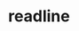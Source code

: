 ---
title: "readline"
layout: cache
categories: [package, develop-2024-06-09]
meta: {"versions": ["8.2"], "compilers": ["apple-clang@=15.0.0", "cce@=15.0.1", "gcc@=10.2.1", "gcc@=10.3.0", "gcc@=11.1.0", "gcc@=11.4.0", "gcc@=12.3.0", "gcc@=7.3.1", "gcc@=7.5.0", "gcc@=9.4.0", "intel@=2021.10.0", "oneapi@=2023.2.0", "oneapi@=2024.0.0"], "oss": ["amzn2", "centos7", "rhel8", "sle_hpc15", "ubuntu18.04", "ubuntu20.04", "ubuntu22.04", "ventura"], "platforms": ["darwin", "linux"], "targets": ["aarch64", "neoverse_n1", "neoverse_v1", "neoverse_v2", "ppc64le", "x86_64_v3", "x86_64_v4", "zen4"], "stacks": ["aws-isc", "aws-isc-aarch64", "aws-pcluster-neoverse_v1", "aws-pcluster-x86_64_v4", "build_systems", "data-vis-sdk", "developer-tools", "developer-tools-manylinux2014", "e4s", "e4s-cray-rhel", "e4s-cray-sles", "e4s-neoverse-v2", "e4s-neoverse_v1", "e4s-oneapi", "e4s-power", "e4s-rocm-external", "ml-darwin-aarch64-mps", "ml-linux-x86_64-cpu", "ml-linux-x86_64-cuda", "radiuss", "radiuss-aws", "radiuss-aws-aarch64", "root", "tutorial"], "num_specs": 23, "num_specs_by_stack": {"e4s-neoverse-v2": 1, "root": 23, "e4s-neoverse_v1": 1, "e4s": 1, "ml-linux-x86_64-cpu": 1, "e4s-rocm-external": 1, "ml-linux-x86_64-cuda": 1, "tutorial": 2, "e4s-power": 1, "build_systems": 1, "developer-tools": 1, "radiuss": 1, "ml-darwin-aarch64-mps": 1, "e4s-cray-sles": 1, "e4s-oneapi": 1, "aws-pcluster-x86_64_v4": 6, "aws-isc-aarch64": 2, "radiuss-aws-aarch64": 2, "aws-isc": 1, "radiuss-aws": 1, "aws-pcluster-neoverse_v1": 2, "e4s-cray-rhel": 1, "data-vis-sdk": 1, "developer-tools-manylinux2014": 1}}
spec_details: [{"hash": "xjkanjoukqjbxp7gaebcjx4pynhyvbtf", "compiler": "gcc@=11.4.0", "versions": ["8.2"], "os": "ubuntu22.04", "platform": "linux", "target": "neoverse_v2", "variants": ["build_system=autotools", "patches=bbf97f1"], "stacks": ["e4s-neoverse-v2", "root"], "size": "-", "tarball": "https://binaries.spack.io/develop-2024-06-09/build_cache/linux-ubuntu22.04-neoverse_v2/gcc-11.4.0/readline-8.2/linux-ubuntu22.04-neoverse_v2-gcc-11.4.0-readline-8.2-xjkanjoukqjbxp7gaebcjx4pynhyvbtf.spack"}, {"hash": "gv45qwjnnurdlnxlelpyv2h5esllmtmj", "compiler": "gcc@=11.4.0", "versions": ["8.2"], "os": "ubuntu22.04", "platform": "linux", "target": "neoverse_v1", "variants": ["build_system=autotools", "patches=bbf97f1"], "stacks": ["e4s-neoverse_v1", "root"], "size": "-", "tarball": "https://binaries.spack.io/develop-2024-06-09/build_cache/linux-ubuntu22.04-neoverse_v1/gcc-11.4.0/readline-8.2/linux-ubuntu22.04-neoverse_v1-gcc-11.4.0-readline-8.2-gv45qwjnnurdlnxlelpyv2h5esllmtmj.spack"}, {"hash": "bo6z4bchvil3jx7hzmu5dzcdio36tb4u", "compiler": "gcc@=11.4.0", "versions": ["8.2"], "os": "ubuntu22.04", "platform": "linux", "target": "x86_64_v3", "variants": ["build_system=autotools", "patches=bbf97f1"], "stacks": ["e4s", "ml-linux-x86_64-cpu", "e4s-rocm-external", "root", "ml-linux-x86_64-cuda", "tutorial"], "size": "-", "tarball": "https://binaries.spack.io/develop-2024-06-09/build_cache/linux-ubuntu22.04-x86_64_v3/gcc-11.4.0/readline-8.2/linux-ubuntu22.04-x86_64_v3-gcc-11.4.0-readline-8.2-bo6z4bchvil3jx7hzmu5dzcdio36tb4u.spack"}, {"hash": "zqxvo2gcbe47cml4du6rrcqslzj74nn7", "compiler": "gcc@=9.4.0", "versions": ["8.2"], "os": "ubuntu20.04", "platform": "linux", "target": "ppc64le", "variants": ["build_system=autotools", "patches=bbf97f1"], "stacks": ["e4s-power", "root"], "size": "-", "tarball": "https://binaries.spack.io/develop-2024-06-09/build_cache/linux-ubuntu20.04-ppc64le/gcc-9.4.0/readline-8.2/linux-ubuntu20.04-ppc64le-gcc-9.4.0-readline-8.2-zqxvo2gcbe47cml4du6rrcqslzj74nn7.spack"}, {"hash": "rb7sjfop7lqp3psmt3lbuckzyyz4lgd2", "compiler": "gcc@=7.5.0", "versions": ["8.2"], "os": "ubuntu18.04", "platform": "linux", "target": "x86_64_v3", "variants": ["build_system=autotools", "patches=bbf97f1"], "stacks": ["build_systems", "developer-tools", "radiuss", "root"], "size": "-", "tarball": "https://binaries.spack.io/develop-2024-06-09/build_cache/linux-ubuntu18.04-x86_64_v3/gcc-7.5.0/readline-8.2/linux-ubuntu18.04-x86_64_v3-gcc-7.5.0-readline-8.2-rb7sjfop7lqp3psmt3lbuckzyyz4lgd2.spack"}, {"hash": "pzu53iejjjzqsuxjduvc752t2rx46md4", "compiler": "apple-clang@=15.0.0", "versions": ["8.2"], "os": "ventura", "platform": "darwin", "target": "aarch64", "variants": ["build_system=autotools", "patches=bbf97f1"], "stacks": ["ml-darwin-aarch64-mps", "root"], "size": "-", "tarball": "https://binaries.spack.io/develop-2024-06-09/build_cache/darwin-ventura-aarch64/apple-clang-15.0.0/readline-8.2/darwin-ventura-aarch64-apple-clang-15.0.0-readline-8.2-pzu53iejjjzqsuxjduvc752t2rx46md4.spack"}, {"hash": "rxzkxsaprhhrlqsgvofto5d3exusgooy", "compiler": "gcc@=10.3.0", "versions": ["8.2"], "os": "sle_hpc15", "platform": "linux", "target": "x86_64_v4", "variants": ["build_system=autotools", "patches=bbf97f1"], "stacks": ["e4s-cray-sles", "root"], "size": "-", "tarball": "https://binaries.spack.io/develop-2024-06-09/build_cache/linux-sle_hpc15-x86_64_v4/gcc-10.3.0/readline-8.2/linux-sle_hpc15-x86_64_v4-gcc-10.3.0-readline-8.2-rxzkxsaprhhrlqsgvofto5d3exusgooy.spack"}, {"hash": "6vtoz2viuihunwl476c5lwdetswle5gd", "compiler": "oneapi@=2024.0.0", "versions": ["8.2"], "os": "ubuntu22.04", "platform": "linux", "target": "x86_64_v3", "variants": ["build_system=autotools", "patches=bbf97f1"], "stacks": ["e4s-oneapi", "root"], "size": "-", "tarball": "https://binaries.spack.io/develop-2024-06-09/build_cache/linux-ubuntu22.04-x86_64_v3/oneapi-2024.0.0/readline-8.2/linux-ubuntu22.04-x86_64_v3-oneapi-2024.0.0-readline-8.2-6vtoz2viuihunwl476c5lwdetswle5gd.spack"}, {"hash": "h6aiylc3d6tpq5djt72ces5wagj642na", "compiler": "gcc@=12.3.0", "versions": ["8.2"], "os": "amzn2", "platform": "linux", "target": "x86_64_v3", "variants": ["build_system=autotools", "patches=bbf97f1"], "stacks": ["aws-pcluster-x86_64_v4", "root"], "size": "-", "tarball": "https://binaries.spack.io/develop-2024-06-09/build_cache/linux-amzn2-x86_64_v3/gcc-12.3.0/readline-8.2/linux-amzn2-x86_64_v3-gcc-12.3.0-readline-8.2-h6aiylc3d6tpq5djt72ces5wagj642na.spack"}, {"hash": "4m2g222jwsiexj73xs3kpfxjjwfhpqhh", "compiler": "gcc@=7.3.1", "versions": ["8.2"], "os": "amzn2", "platform": "linux", "target": "neoverse_n1", "variants": ["build_system=autotools", "patches=bbf97f1"], "stacks": ["aws-isc-aarch64", "radiuss-aws-aarch64", "root"], "size": "-", "tarball": "https://binaries.spack.io/develop-2024-06-09/build_cache/linux-amzn2-neoverse_n1/gcc-7.3.1/readline-8.2/linux-amzn2-neoverse_n1-gcc-7.3.1-readline-8.2-4m2g222jwsiexj73xs3kpfxjjwfhpqhh.spack"}, {"hash": "y7caifbdofiph6dwenu7vyer7rci44gz", "compiler": "gcc@=7.3.1", "versions": ["8.2"], "os": "amzn2", "platform": "linux", "target": "x86_64_v3", "variants": ["build_system=autotools", "patches=bbf97f1"], "stacks": ["aws-isc", "radiuss-aws", "root"], "size": "-", "tarball": "https://binaries.spack.io/develop-2024-06-09/build_cache/linux-amzn2-x86_64_v3/gcc-7.3.1/readline-8.2/linux-amzn2-x86_64_v3-gcc-7.3.1-readline-8.2-y7caifbdofiph6dwenu7vyer7rci44gz.spack"}, {"hash": "itfuv7zcsl5f43nu7po2qfuccyxre2fl", "compiler": "gcc@=12.3.0", "versions": ["8.2"], "os": "amzn2", "platform": "linux", "target": "neoverse_n1", "variants": ["build_system=autotools", "patches=bbf97f1"], "stacks": ["aws-pcluster-neoverse_v1", "root"], "size": "-", "tarball": "https://binaries.spack.io/develop-2024-06-09/build_cache/linux-amzn2-neoverse_n1/gcc-12.3.0/readline-8.2/linux-amzn2-neoverse_n1-gcc-12.3.0-readline-8.2-itfuv7zcsl5f43nu7po2qfuccyxre2fl.spack"}, {"hash": "lav5pmv6e4bggvqov7tprs2mtppludmo", "compiler": "gcc@=7.3.1", "versions": ["8.2"], "os": "amzn2", "platform": "linux", "target": "aarch64", "variants": ["build_system=autotools", "patches=bbf97f1"], "stacks": ["aws-isc-aarch64", "radiuss-aws-aarch64", "root"], "size": "-", "tarball": "https://binaries.spack.io/develop-2024-06-09/build_cache/linux-amzn2-aarch64/gcc-7.3.1/readline-8.2/linux-amzn2-aarch64-gcc-7.3.1-readline-8.2-lav5pmv6e4bggvqov7tprs2mtppludmo.spack"}, {"hash": "ngfwteixljukdobpvy67hdnpfdj73j3x", "compiler": "cce@=15.0.1", "versions": ["8.2"], "os": "rhel8", "platform": "linux", "target": "zen4", "variants": ["build_system=autotools", "patches=bbf97f1"], "stacks": ["e4s-cray-rhel", "root"], "size": "-", "tarball": "https://binaries.spack.io/develop-2024-06-09/build_cache/linux-rhel8-zen4/cce-15.0.1/readline-8.2/linux-rhel8-zen4-cce-15.0.1-readline-8.2-ngfwteixljukdobpvy67hdnpfdj73j3x.spack"}, {"hash": "skdjv3en3phurm72ffnsfund24gu6f33", "compiler": "gcc@=11.1.0", "versions": ["8.2"], "os": "ubuntu20.04", "platform": "linux", "target": "x86_64_v3", "variants": ["build_system=autotools", "patches=bbf97f1"], "stacks": ["data-vis-sdk", "root"], "size": "-", "tarball": "https://binaries.spack.io/develop-2024-06-09/build_cache/linux-ubuntu20.04-x86_64_v3/gcc-11.1.0/readline-8.2/linux-ubuntu20.04-x86_64_v3-gcc-11.1.0-readline-8.2-skdjv3en3phurm72ffnsfund24gu6f33.spack"}, {"hash": "ly6i4bbspkwrjksxtftsdtxz75cmrd43", "compiler": "gcc@=10.2.1", "versions": ["8.2"], "os": "centos7", "platform": "linux", "target": "x86_64_v3", "variants": ["build_system=autotools", "patches=bbf97f1"], "stacks": ["developer-tools-manylinux2014", "root"], "size": "-", "tarball": "https://binaries.spack.io/develop-2024-06-09/build_cache/linux-centos7-x86_64_v3/gcc-10.2.1/readline-8.2/linux-centos7-x86_64_v3-gcc-10.2.1-readline-8.2-ly6i4bbspkwrjksxtftsdtxz75cmrd43.spack"}, {"hash": "ulive5bl3j2ovgdza4pz63zifbm6wgr2", "compiler": "oneapi@=2023.2.0", "versions": ["8.2"], "os": "amzn2", "platform": "linux", "target": "x86_64_v3", "variants": ["build_system=autotools", "patches=bbf97f1"], "stacks": ["aws-pcluster-x86_64_v4", "root"], "size": "-", "tarball": "https://binaries.spack.io/develop-2024-06-09/build_cache/linux-amzn2-x86_64_v3/oneapi-2023.2.0/readline-8.2/linux-amzn2-x86_64_v3-oneapi-2023.2.0-readline-8.2-ulive5bl3j2ovgdza4pz63zifbm6wgr2.spack"}, {"hash": "sodqwdlklmcvuuczrao6jsn7yuzjqnsf", "compiler": "intel@=2021.10.0", "versions": ["8.2"], "os": "amzn2", "platform": "linux", "target": "x86_64_v3", "variants": ["build_system=autotools", "patches=bbf97f1"], "stacks": ["aws-pcluster-x86_64_v4", "root"], "size": "-", "tarball": "https://binaries.spack.io/develop-2024-06-09/build_cache/linux-amzn2-x86_64_v3/intel-2021.10.0/readline-8.2/linux-amzn2-x86_64_v3-intel-2021.10.0-readline-8.2-sodqwdlklmcvuuczrao6jsn7yuzjqnsf.spack"}, {"hash": "c4mmti4ykjk25nj7pvznqfcxju7mzngz", "compiler": "gcc@=12.3.0", "versions": ["8.2"], "os": "amzn2", "platform": "linux", "target": "x86_64_v4", "variants": ["build_system=autotools", "patches=bbf97f1"], "stacks": ["aws-pcluster-x86_64_v4", "root"], "size": "-", "tarball": "https://binaries.spack.io/develop-2024-06-09/build_cache/linux-amzn2-x86_64_v4/gcc-12.3.0/readline-8.2/linux-amzn2-x86_64_v4-gcc-12.3.0-readline-8.2-c4mmti4ykjk25nj7pvznqfcxju7mzngz.spack"}, {"hash": "daghyqb7bdlu5atfbic776vbxnrhtztt", "compiler": "gcc@=12.3.0", "versions": ["8.2"], "os": "ubuntu22.04", "platform": "linux", "target": "x86_64_v3", "variants": ["build_system=autotools", "patches=bbf97f1"], "stacks": ["tutorial", "root"], "size": "-", "tarball": "https://binaries.spack.io/develop-2024-06-09/build_cache/linux-ubuntu22.04-x86_64_v3/gcc-12.3.0/readline-8.2/linux-ubuntu22.04-x86_64_v3-gcc-12.3.0-readline-8.2-daghyqb7bdlu5atfbic776vbxnrhtztt.spack"}, {"hash": "e7bxrzg7tug2gi5lcblqmtsxndas5fq2", "compiler": "gcc@=12.3.0", "versions": ["8.2"], "os": "amzn2", "platform": "linux", "target": "neoverse_v1", "variants": ["build_system=autotools", "patches=bbf97f1"], "stacks": ["aws-pcluster-neoverse_v1", "root"], "size": "-", "tarball": "https://binaries.spack.io/develop-2024-06-09/build_cache/linux-amzn2-neoverse_v1/gcc-12.3.0/readline-8.2/linux-amzn2-neoverse_v1-gcc-12.3.0-readline-8.2-e7bxrzg7tug2gi5lcblqmtsxndas5fq2.spack"}, {"hash": "al4w54n5uyeghlf242ff5gwmz7pkh42z", "compiler": "intel@=2021.10.0", "versions": ["8.2"], "os": "amzn2", "platform": "linux", "target": "x86_64_v4", "variants": ["build_system=autotools", "patches=bbf97f1"], "stacks": ["aws-pcluster-x86_64_v4", "root"], "size": "-", "tarball": "https://binaries.spack.io/develop-2024-06-09/build_cache/linux-amzn2-x86_64_v4/intel-2021.10.0/readline-8.2/linux-amzn2-x86_64_v4-intel-2021.10.0-readline-8.2-al4w54n5uyeghlf242ff5gwmz7pkh42z.spack"}, {"hash": "tljdqbp6f6soswieqyw2ft4f26bgrwx3", "compiler": "oneapi@=2023.2.0", "versions": ["8.2"], "os": "amzn2", "platform": "linux", "target": "x86_64_v4", "variants": ["build_system=autotools", "patches=bbf97f1"], "stacks": ["aws-pcluster-x86_64_v4", "root"], "size": "-", "tarball": "https://binaries.spack.io/develop-2024-06-09/build_cache/linux-amzn2-x86_64_v4/oneapi-2023.2.0/readline-8.2/linux-amzn2-x86_64_v4-oneapi-2023.2.0-readline-8.2-tljdqbp6f6soswieqyw2ft4f26bgrwx3.spack"}]
---